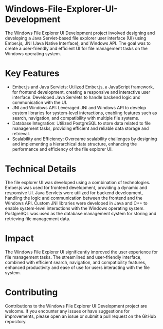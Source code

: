 # Windows-File-Explorer-UI-Development
The Windows File Explorer UI Development project involved designing and developing a Java Servlet-based file explorer user interface (UI) using Ember.js, JNI (Java Native Interface), and Windows API. The goal was to create a user-friendly and efficient UI for file management tasks on the Windows operating system.

# Key Features
  - Ember.js and Java Servlets: Utilized Ember.js, a JavaScript framework, for frontend development, creating a responsive and interactive user interface. Developed Java Servlets to handle backend logic and communication with the UI.
  - JNI and Windows API: Leveraged JNI and Windows API to develop custom libraries for system-level interactions, enabling features such as search, navigation, and compatibility with multiple file systems.
  - Database Integration: Utilized PostgreSQL to store data related to file management tasks, providing efficient and reliable data storage and retrieval.
  - Scalability and Efficiency: Overcame scalability challenges by designing and implementing a hierarchical data structure, enhancing the performance and efficiency of the file explorer UI.

# Technical Details
The file explorer UI was developed using a combination of technologies. Ember.js was used for frontend development, providing a dynamic and responsive UI. Java Servlets were utilized for backend development, handling the logic and communication between the frontend and the Windows API. Custom JNI libraries were developed in Java and C++ to enable system-level interactions with the Windows operating system. PostgreSQL was used as the database management system for storing and retrieving file management data.

# Impact
The Windows File Explorer UI significantly improved the user experience for file management tasks. The streamlined and user-friendly interface, combined with efficient search, navigation, and compatibility features, enhanced productivity and ease of use for users interacting with the file system.

# Contributing
Contributions to the Windows File Explorer UI Development project are welcome. If you encounter any issues or have suggestions for improvements, please open an issue or submit a pull request on the GitHub repository.
